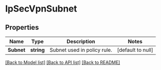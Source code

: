 # IpSecVpnSubnet

## Properties
Name | Type | Description | Notes
------------ | ------------- | ------------- | -------------
**Subnet** | **string** | Subnet used in policy rule. | [default to null]

[[Back to Model list]](../README.md#documentation-for-models) [[Back to API list]](../README.md#documentation-for-api-endpoints) [[Back to README]](../README.md)


